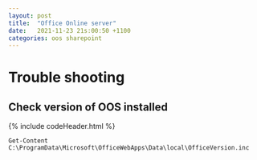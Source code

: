 ```yaml
---
layout: post
title:  "Office Online server"
date:   2021-11-23 21s:00:50 +1100
categories: oos sharepoint
---
```


# Trouble shooting

## Check version of OOS installed
{% include codeHeader.html %}
```
Get-Content C:\ProgramData\Microsoft\OfficeWebApps\Data\local\OfficeVersion.inc
```

